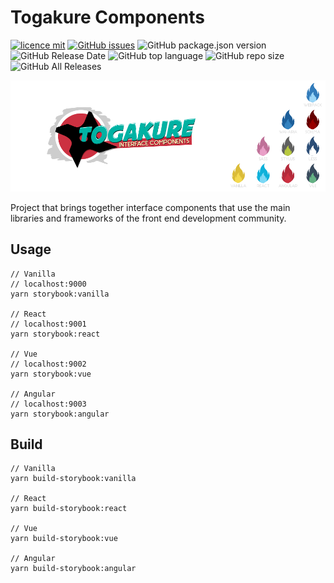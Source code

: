 # Togakure Components

[![licence mit](https://img.shields.io/badge/license-MIT-blue.svg?style=flat-square)](http://hemersonvianna.mit-license.org/)
[![GitHub issues](https://img.shields.io/github/issues/@togakure/components.svg)](https://github.com/@togakure/components/issues)
![GitHub package.json version](https://img.shields.io/github/package-json/v/@togakure/components.svg)
![GitHub Release Date](https://img.shields.io/github/release-date/@togakure/components.svg)
![GitHub top language](https://img.shields.io/github/languages/top/@togakure/components.svg)
![GitHub repo size](https://img.shields.io/github/repo-size/@togakure/components.svg)
![GitHub All Releases](https://img.shields.io/github/downloads/@togakure/components/total.svg)

![Togakure](./internals/images/cover.png)

Project that brings together interface components that use the main libraries and frameworks of the front end development community.

## Usage

```
// Vanilla
// localhost:9000
yarn storybook:vanilla

// React
// localhost:9001
yarn storybook:react

// Vue
// localhost:9002
yarn storybook:vue

// Angular
// localhost:9003
yarn storybook:angular
```

## Build

```
// Vanilla
yarn build-storybook:vanilla

// React
yarn build-storybook:react

// Vue
yarn build-storybook:vue

// Angular
yarn build-storybook:angular
```
